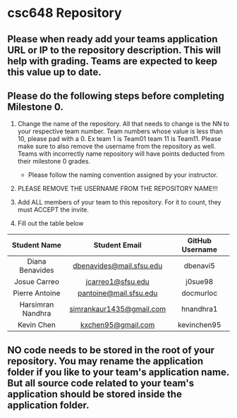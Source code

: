 # csc648 Repository

## Please when ready add your teams application URL or IP to the repository description. This will help with grading. Teams are expected to keep this value up to date.

## Please do the following steps before completing Milestone 0.
1. Change the name of the repository. All that needs to change is the NN to your respective team number. Team numbers whose value is less than 10, please pad with a 0. Ex team 1 is Team01 team 11 is Team11. Please make sure to also remove the username from the repository as well. Teams with incorrectly name repository will have points deducted from their milestone 0 grades.
      - Please follow the naming convention assigned by your instructor.

1. PLEASE REMOVE THE USERNAME FROM THE REPOSITORY NAME!!!

2. Add ALL members of your team to this repository. For it to count, they must ACCEPT the invite.

3. Fill out the table below

 
|     Student Name   |        Student Email            |    GitHub Username    |
|      :---:         |            :---:                |         :---:         |
| Diana Benavides    |  dbenavides@mail.sfsu.edu       |       dbenavi5        |
| Josue Carreo       |  jcarreo1@sfsu.edu              |       j0sue98         |
| Pierre Antoine     |  pantoine@mail.sfsu.edu         |       docmurloc       |
| Harsimran Nandhra  |  simrankaur1435@gmail.com       |       hnandhra1       |
| Kevin Chen         |  kxchen95@gmail.com             |       kevinchen95     |

## NO code needs to be stored in the root of your repository. You may rename the application folder if you like to your team's application name. But all source code related to your team's application should be stored inside the application folder.
